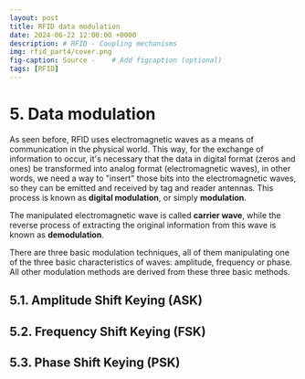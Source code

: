 ```yaml
---
layout: post
title: RFID data modulation
date: 2024-06-22 12:00:00 +0000
description: # RFID - Coupling mechanisms
img: rfid_part4/cover.png
fig-caption: Source -    # Add figcaption (optional)
tags: [RFID]
---
```


# 5. Data modulation

As seen before, RFID uses electromagnetic waves as a means of communication in the physical world. This way, for the exchange of information to occur, it's necessary that the data in digital format (zeros and ones) be transformed into analog format (electromagnetic waves), in other words, we need a way to "insert" those bits into the electromagnetic waves, so they can be emitted and received by tag and reader antennas. This process is known as **digital modulation**, or simply **modulation**. 

The manipulated electromagnetic wave is called **carrier wave**, while the reverse process of extracting the original information from this wave is known as **demodulation**.

There are three basic modulation techniques, all of them manipulating one of the three basic characteristics of waves: amplitude, frequency or phase. All other modulation methods are derived from these three basic methods. 

## 5.1. Amplitude Shift Keying (ASK)



## 5.2. Frequency Shift Keying (FSK)



## 5.3. Phase Shift Keying (PSK)



